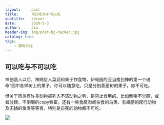 ```yaml
---
layout:     post
title:      可以吃与不可以吃
subtitle:   server
date:       2020-5-3
author:     Jin
header-img: img/post-bg-hacker.jpg
catalog: true
tags:
    - 摩西五经
---
```




## 可以吃与不可以吃
神创造人以后，神赐给人菜蔬和果子作食物，伊甸园的亚当接到神的第一个诫命“园中各样树上的果子，你可以随意吃，只是分别善恶树的果子，你不可吃。
 
 但关于肉类有许多动物被列入不洁动物之列，是禁止食用的。比如倒嚼不分蹄，或者分蹄，不倒嚼的copy牲畜，还有一些食腐肉或杂食的鸟类、有翅膀的爬行动物及无鳞的鱼类等等百，特别是自死的动物都不可吃。


 
 ![](https://jin2070.github.io/img/103001a.png)
 
 
 
  
  
 




